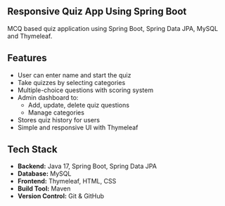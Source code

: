 ##  Responsive Quiz App Using Spring Boot

MCQ based quiz application using Spring Boot, Spring Data JPA, MySQL and Thymeleaf.

##  Features
- User can enter name and start the quiz
- Take quizzes by selecting categories
- Multiple-choice questions with scoring system
- Admin dashboard to:
  - Add, update, delete quiz questions
  - Manage categories
- Stores quiz history for users
- Simple and responsive UI with Thymeleaf

##  Tech Stack
- **Backend:** Java 17, Spring Boot, Spring Data JPA 
- **Database:** MySQL  
- **Frontend:** Thymeleaf, HTML, CSS
- **Build Tool:** Maven  
- **Version Control:** Git & GitHub  


